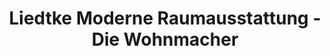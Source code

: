 ---
title: "Liedtke Moderne Raumausstattung - Die Wohnmacher"
url: /berlin/liedtke-moderne-raumausstattung-die-wohnmacher/
shop: Raumausstattung
---